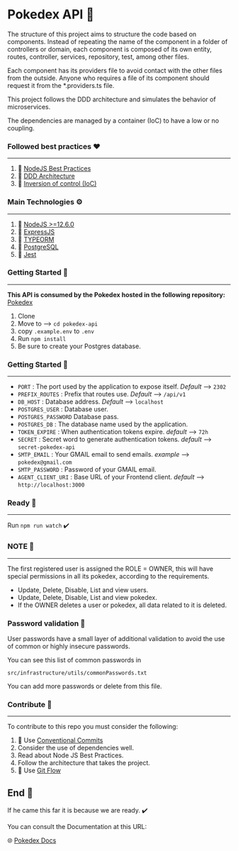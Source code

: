 # Pokedex API 🚀

The structure of this project aims to structure the code based on components. Instead of repeating the name of the component in a folder of controllers or domain, each component is composed of its own entity, routes, controller, services, repository, test, among other files.

Each component has its providers file to avoid contact with the other files from the outside. Anyone who requires a file of its component should request it from the *.providers.ts file.

This project follows the DDD architecture and simulates the behavior of microservices.

The dependencies are managed by a container (IoC) to have a low or no coupling.

### Followed best practices ❤️
***

1. 🔗 [NodeJS Best Practices](https://github.com/goldbergyoni/nodebestpractices)
2. 🔗 [DDD Architecture](https://en.wikipedia.org/wiki/Domain-driven_design)
3. 🔗 [Inversion of control (IoC)](https://en.wikipedia.org/wiki/Inversion_of_control)

### Main Technologies ⚙️
***

1. 🔗 [NodeJS >=12.6.0](https://nodejs.org/)
2. 🔗 [ExpressJS](https://expressjs.com/)
3. 🔗 [TYPEORM](https://typeorm.io/#/)
4. 🔗 [PostgreSQL](https://www.postgresql.org/)
5. 🔗 [Jest](https://jestjs.io/)

### Getting Started 📌
***

__This API is consumed by the Pokedex hosted in the following repository:__ [Pokedex](https://github.com/Efraa/pokedex)

1. Clone
2. Move to --> `cd pokedex-api`
3. copy `.example.env` to `.env`
4. Run `npm install`
6. Be sure to create your Postgres database.

### Getting Started 📌
***

* `PORT` : The port used by the application to expose itself. *Default* --> `2302`
* `PREFIX_ROUTES` : Prefix that routes use. *Default* --> `/api/v1`
* `DB_HOST` : Database address. *Default* --> `localhost`
* `POSTGRES_USER` : Database user.
* `POSTGRES_PASSWORD` Database pass.
* `POSTGRES_DB` : The database name used by the application.
* `TOKEN_EXPIRE` : When authentication tokens expire. *default* --> `72h`
* `SECRET` : Secret word to generate authentication tokens. *default* --> `secret-pokedex-api`
* `SMTP_EMAIL` : Your GMAIL email to send emails. *example* --> `pokedex@gmail.com`
* `SMTP_PASSWORD` : Password of your GMAIL email.
* `AGENT_CLIENT_URI` : Base URL of your Frontend client. *default* --> `http://localhost:3000`

### Ready 📌
***

Run `npm run watch` ✔️

### NOTE 📢
***

The first registered user is assigned the ROLE = OWNER, this will have special permissions
in all its pokedex, according to the requirements.

* Update, Delete, Disable, List and view users.
* Update, Delete, Disable, List and view pokedex.
* If the OWNER deletes a user or pokedex, all data related to it is deleted.

### Password validation 📢

User passwords have a small layer of additional validation
to avoid the use of common or highly insecure passwords.

You can see this list of common passwords in

``` src/infrastructure/utils/commonPasswords.txt ```

You can add more passwords or delete from this file.

### Contribute 📌
***

To contribute to this repo you must consider the following:

1. 🔗 Use [Conventional Commits](https://www.conventionalcommits.org/en/v1.0.0-beta.4/)
2. Consider the use of dependencies well.
3. Read about Node JS Best Practices.
4. Follow the architecture that takes the project.
5. 🔗 Use [Git Flow](https://danielkummer.github.io/git-flow-cheatsheet/)

## End 📌

If he came this far it is because we are ready. ✔️

You can consult the Documentation at this URL:

🌐 [Pokedex Docs](https://documenter.getpostman.com/view/7831505/SVtWvmoc?version=latest)

